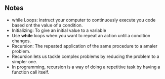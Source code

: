 ## Notes
* while Loops: instruct your computer to continuously execute you code based ont the value of a condition.
* Initializing: To give an initial value to a variable
* Use **while** loops when you want to repeat an action until a condition changes.
* Recursion: The repeated application of the same procedure to a amaler problem. 
* Recursion lets us tackle complex problems by reducing the problem to a simpler one.
* In programming, recursion is a way of doing a repetitive task by having a function call itself.
